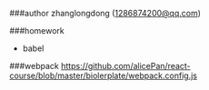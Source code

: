 ###author
zhanglongdong (1286874200@qq.com)

###homework
- babel

###webpack
https://github.com/alicePan/react-course/blob/master/biolerplate/webpack.config.js